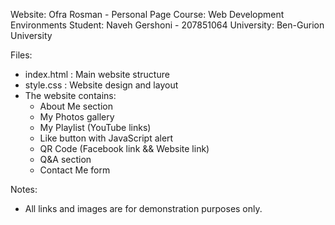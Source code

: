 Website: Ofra Rosman - Personal Page
Course: Web Development Environments
Student: Naveh Gershoni - 207851064
University: Ben-Gurion University

Files:
- index.html : Main website structure
- style.css : Website design and layout
- The website contains:
    - About Me section
    - My Photos gallery
    - My Playlist (YouTube links)
    - Like button with JavaScript alert
    - QR Code (Facebook link && Website link)
    - Q&A section
    - Contact Me form

Notes:
- All links and images are for demonstration purposes only.
